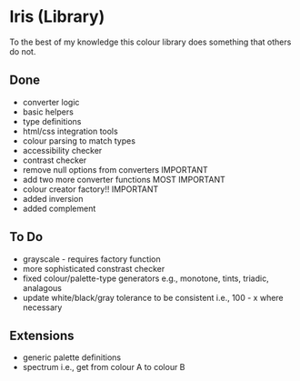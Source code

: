# Iris (Library)

To the best of my knowledge this colour library does something that others do not.
## Done
- converter logic
- basic helpers
- type definitions
- html/css integration tools
- colour parsing to match types
- accessibility checker
- contrast checker
- remove null options from converters IMPORTANT
- add two more converter functions MOST IMPORTANT
- colour creator factory!! IMPORTANT
- added inversion
- added complement

## To Do
- grayscale - requires factory function
- more sophisticated constrast checker
- fixed colour/palette-type generators e.g., monotone, tints, triadic, analagous
- update white/black/gray tolerance to be consistent i.e., 100 - x where necessary

## Extensions
- generic palette definitions
- spectrum i.e., get from colour A to colour B
